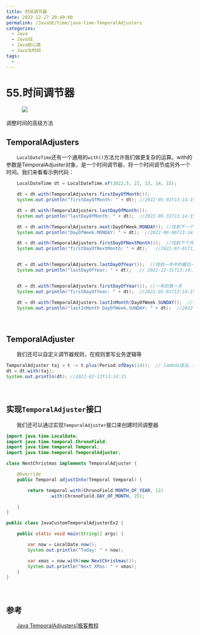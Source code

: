 ```yaml
---
title: 时间调节器
date: 2022-12-27 20:49:00
permalink: /JavaSE/time/java-time-TemporalAdjusters
categories:
  - Java
  - JavaSE
  - Java核心类
  - Java与时间
tags:
  - 
---
```




# 55.时间调节器

　　　​![](https://image.peterjxl.com/blog/hutao-2.jpg)　‍

调整时间的高级方法

<!-- more -->

## TemporalAdjusters

　　​`LocalDateTime`​​还有一个通用的`with()`​​方法允许我们做更复杂的运算。with的参数是TemporalAdjuster对象，是一个时间调节器，将一个时间调节成另外一个时间。我们来看看示例代码：

```java
    LocalDateTime dt = LocalDateTime.of(2022,5, 21, 13, 14, 15);

    dt = dt.with(TemporalAdjusters.firstDayOfMonth());
    System.out.println("firstDayOfMonth: " + dt); //2022-05-01T13:14:15

    dt = dt.with(TemporalAdjusters.lastDayOfMonth());
    System.out.println("lastDayOfMonth: " + dt);  //2022-05-31T13:14:15

    dt = dt.with(TemporalAdjusters.next(DayOfWeek.MONDAY)); //找到下一个星期一
    System.out.println("DayOfWeek.MONDAY: " + dt);  //2022-06-06T13:14:15

    dt = dt.with(TemporalAdjusters.firstDayOfNextMonth());  //找到下个月的第一天。
    System.out.println("firstDayOfNextMonth: " + dt);   //2022-07-01T13:14:15


    dt = dt.with(TemporalAdjusters.lastDayOfYear());  //找到一年中的最后一天。
    System.out.println("lastDayOfYear: " + dt);   // 2022-12-31T13:14:15


    dt = dt.with(TemporalAdjusters.firstDayOfYear()); //一年的第一天
    System.out.println("firstDayOfYear: " + dt);  //2022-01-01T13:14:15

    dt = dt.with(TemporalAdjusters.lastInMonth(DayOfWeek.SUNDAY));  //该月的最后一个星期日
    System.out.println("lastInMonth DayOfWeek.SUNDAY: " + dt);  //2022-01-30T13:14:15
```

　　‍

## TemporalAdjuster

　　我们还可以自定义调节器规则，在规则里写业务逻辑等

```java
TemporalAdjuster taj = t -> t.plus(Period.ofDays(14));  // lambda语法，增加14天
dt = dt.with(taj);
System.out.println(dt); //2022-02-13T13:14:15
```

　　‍

## 实现`TemporalAdjuster`​​接口

　　我们还可以通过实现`TemporalAdjuster`​接口来创建时间调整器

```java
import java.time.LocalDate;
import java.time.temporal.ChronoField;
import java.time.temporal.Temporal;
import java.time.temporal.TemporalAdjuster;

class NextChristmas implements TemporalAdjuster {

    @Override
    public Temporal adjustInto(Temporal temporal) {

        return temporal.with(ChronoField.MONTH_OF_YEAR, 12)
                .with(ChronoField.DAY_OF_MONTH, 25);

    }
}

public class JavaCustomTemporalAdjusterEx2 {

    public static void main(String[] args) {

        var now = LocalDate.now();
        System.out.println("Today: " + now);

        var xmas = now.with(new NextChristmas());
        System.out.println("Next XMas: " + xmas);
    }
}
```

　　‍

## 参考

　　[Java TemporalAdjusters|极客教程](https://geek-docs.com/java/java-tutorial/temporaladjusters.html)
